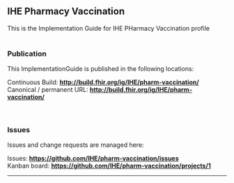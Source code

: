 IHE Pharmacy Vaccination
---
This is the Implementation Guide for IHE PHarmacy Vaccination profile
<br> </br>
###
### Publication
This ImplementationGuide is published in the following locations:

Continuous Build: __http://build.fhir.org/ig/IHE/pharm-vaccination/__  
Canonical / permanent URL: __http://build.fhir.org/ig/IHE/pharm-vaccination/__  
<br> </br>

### Issues
Issues and change requests are managed here:  

Issues:  __https://github.com/IHE/pharm-vaccination/issues__  
Kanban board:  __https://github.com/IHE/pharm-vaccination/projects/1__  

---
